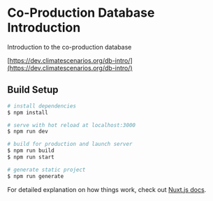 # Co-Production Database Introduction

Introduction to the co-production database

[https://dev.climatescenarios.org/db-intro/](https://dev.climatescenarios.org/db-intro/)

## Build Setup

```bash
# install dependencies
$ npm install

# serve with hot reload at localhost:3000
$ npm run dev

# build for production and launch server
$ npm run build
$ npm run start

# generate static project
$ npm run generate
```

For detailed explanation on how things work, check out [Nuxt.js docs](https://nuxtjs.org).
